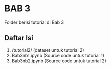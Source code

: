 # BAB 3

Folder berisi tutorial di Bab 3

## Daftar Isi

1. /tutorial2/ (dataset untuk tutorial 2)
2. Bab3nb1.ipynb (Source code untuk tutorial 1)
3. Bab3nb2.ipynb (Source code untuk tutorial 2)




